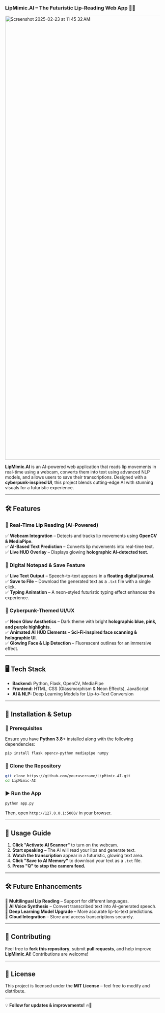 ### **LipMimic.AI – The Futuristic Lip-Reading Web App** 🚀🔮  

<img width="1440" alt="Screenshot 2025-02-23 at 11 45 32 AM" src="https://github.com/user-attachments/assets/857c9d04-872a-44ee-8cd0-2fbf40147bdc" />



**LipMimic.AI** is an AI-powered web application that reads lip movements in real-time using a webcam, converts them into text using advanced NLP models, and allows users to save their transcriptions. Designed with a **cyberpunk-inspired UI**, this project blends cutting-edge AI with stunning visuals for a futuristic experience.  

---

## **🛠️ Features**  

### **🎥 Real-Time Lip Reading (AI-Powered)**  
✅ **Webcam Integration** – Detects and tracks lip movements using **OpenCV & MediaPipe**.  
✅ **AI-Based Text Prediction** – Converts lip movements into real-time text.  
✅ **Live HUD Overlay** – Displays glowing **holographic AI-detected text**.  

### **📜 Digital Notepad & Save Feature**  
✅ **Live Text Output** – Speech-to-text appears in a **floating digital journal**.  
✅ **Save to File** – Download the generated text as a `.txt` file with a single click.  
✅ **Typing Animation** – A neon-styled futuristic typing effect enhances the experience.  

### **🌌 Cyberpunk-Themed UI/UX**  
✅ **Neon Glow Aesthetics** – Dark theme with bright **holographic blue, pink, and purple highlights**.  
✅ **Animated AI HUD Elements** – **Sci-Fi-inspired face scanning & holographic UI**.  
✅ **Glowing Face & Lip Detection** – Fluorescent outlines for an immersive effect.  

---

## **🖥️ Tech Stack**  

- **Backend:** Python, Flask, OpenCV, MediaPipe  
- **Frontend:** HTML, CSS (Glassmorphism & Neon Effects), JavaScript  
- **AI & NLP:** Deep Learning Models for Lip-to-Text Conversion  

---

## **🚀 Installation & Setup**  

### **🔧 Prerequisites**  
Ensure you have **Python 3.8+** installed along with the following dependencies:  

```bash
pip install flask opencv-python mediapipe numpy
```

### **📂 Clone the Repository**  
```bash
git clone https://github.com/yourusername/LipMimic-AI.git
cd LipMimic-AI
```

### **▶️ Run the App**  
```bash
python app.py
```
Then, open `http://127.0.0.1:5000/` in your browser.  

---

## **📜 Usage Guide**  

1. **Click "Activate AI Scanner"** to turn on the webcam.  
2. **Start speaking** – The AI will read your lips and generate text.  
3. **Watch the transcription** appear in a futuristic, glowing text area.  
4. **Click "Save to AI Memory"** to download your text as a `.txt` file.  
5. **Press "Q" to stop the camera feed.**  

---

## **🛠️ Future Enhancements**  

🔹 **Multilingual Lip Reading** – Support for different languages.  
🔹 **AI Voice Synthesis** – Convert transcribed text into AI-generated speech.  
🔹 **Deep Learning Model Upgrade** – More accurate lip-to-text predictions.  
🔹 **Cloud Integration** – Store and access transcriptions securely.  

---

## **🤖 Contributing**  

Feel free to **fork this repository**, submit **pull requests**, and help improve **LipMimic.AI**! Contributions are welcome!  

---

## **📜 License**  

This project is licensed under the **MIT License** – feel free to modify and distribute.  

---

💡 **Follow for updates & improvements!** 🔥🚀
